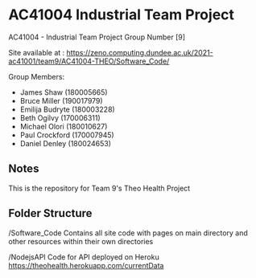 # AC41004 Industrial Team Project
AC41004 - Industrial Team Project Group Number [9]

Site available at : https://zeno.computing.dundee.ac.uk/2021-ac41001/team9/AC41004-THEO/Software_Code/

Group Members:
- James Shaw (180005665)
- Bruce Miller (190017979)
- Emilija Budryte (180003228)
- Beth Ogilvy (170006311)
- Michael Olori (180010627)
- Paul Crockford (170007945)
- Daniel Denley (180024653)

## Notes
This is the repository for Team 9's Theo Health Project

## Folder Structure

/Software_Code 
Contains all site code with pages on main directory and other resources within their own directories

/NodejsAPI
Code for API deployed on Heroku https://theohealth.herokuapp.com/currentData
